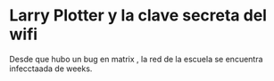 # Larry Plotter y la clave secreta del wifi

Desde que hubo un bug en matrix , la red de la  escuela se encuentra 
infecctaada de weeks.
